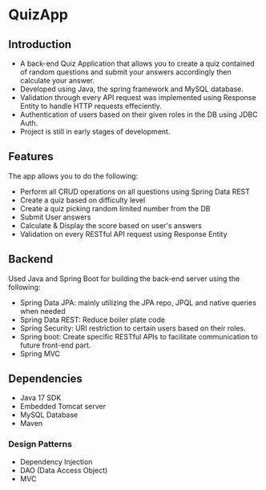 # QuizApp
## Introduction
- A back-end Quiz Application that allows you to create a quiz contained of random questions and submit your answers accordingly then calculate your answer.
- Developed using Java, the spring framework and MySQL database.
- Validation through every API request was implemented using Response Entity to handle HTTP requests effeciently.
- Authentication of users based on their given roles in the DB using JDBC Auth.
- Project is still in early stages of development.

## Features
The app allows you to do the following:
- Perform all CRUD operations on all questions using Spring Data REST
- Create a quiz based on difficulty level
- Create a quiz picking random limited number from the DB
- Submit User answers
- Calculate & Display the score based on user's answers
- Validation on every RESTful API request using Response Entity

## Backend
Used Java and Spring Boot for building the back-end server using the following:
- Spring Data JPA: mainly utilizing the JPA repo, JPQL and native queries when needed
- Spring Data REST: Reduce boiler plate code
- Spring Security: URI restriction to certain users based on their roles.
- Spring boot: Create specific RESTful APIs to facilitate communication to future front-end part.
- Spring MVC

## Dependencies
- Java 17 SDK
- Embedded Tomcat server
- MySQL Database
- Maven

### Design Patterns
- Dependency Injection
- DAO (Data Access Object)
- MVC



